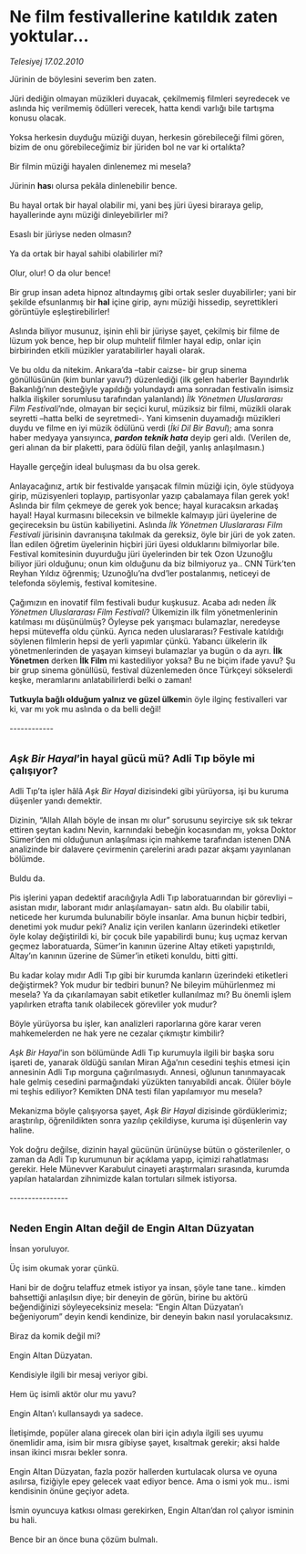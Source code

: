 # Ne film festivallerine katıldık zaten yoktular...

*Telesiyej 17.02.2010*

<div class="taraf_structure_2col_1zq">
<div class="margen_n">



 <p>Jürinin de böylesini severim ben zaten. <br/><br/>Jüri dediğin olmayan müzikleri duyacak, çekilmemiş filmleri seyredecek ve aslında hiç verilmemiş ödülleri verecek, hatta kendi varlığı bile tartışma konusu olacak. <br/><br/>Yoksa herkesin duyduğu müziği duyan, herkesin görebileceği filmi gören, bizim de onu görebileceğimiz bir jüriden bol ne var ki ortalıkta? <br/><br/>Bir filmin müziği hayalen dinlenemez mi mesela? <br/><br/>Jürinin <b>has</b>ı olursa pekâla dinlenebilir bence. <br/><br/>Bu hayal ortak bir hayal olabilir mi, yani beş jüri üyesi biraraya gelip, hayallerinde aynı müziği dinleyebilirler mi? <br/><br/>Esaslı bir jüriyse neden olmasın? <br/><br/>Ya da ortak bir hayal sahibi olabilirler mi? <br/><br/>Olur, olur! O da olur bence! <br/><br/>Bir grup insan adeta hipnoz altındaymış gibi ortak sesler duyabilirler; yani bir şekilde efsunlanmış bir <b>hal</b> içine girip, aynı müziği hissedip, seyrettikleri görüntüyle eşleştirebilirler! <br/><br/>Aslında biliyor musunuz, işinin ehli bir jüriyse şayet, çekilmiş bir filme de lüzum yok bence, hep bir olup muhtelif filmler hayal edip, onlar için birbirinden etkili müzikler yaratabilirler hayali olarak. <br/><br/>Ve bu oldu da nitekim. Ankara’da –tabir caizse- bir grup sinema gönüllüsünün (kim bunlar yavu?) düzenlediği (ilk gelen haberler Bayındırlık Bakanlığı’nın desteğiyle yapıldığı yolundaydı ama sonradan festivalin isimsiz halkla ilişkiler sorumlusu tarafından yalanlandı) <i>İlk Yönetmen Uluslararası Film Festivali</i>’nde, olmayan bir seçici kurul, müziksiz bir filmi, müzikli olarak seyretti –hatta belki de seyretmedi-. Yani kimsenin duyamadığı müzikleri duydu ve filme en iyi müzik ödülünü verdi (<i>İki Dil Bir Bavul</i>); ama sonra haber medyaya yansıyınca, <b><i>pardon teknik hata</i></b> deyip geri aldı. (Verilen de, geri alınan da bir plaketti, para ödülü filan değil, yanlış anlaşılmasın.) <br/><br/>Hayalle gerçeğin ideal buluşması da bu olsa gerek. <br/><br/>Anlayacağınız, artık bir festivalde yarışacak filmin müziği için, öyle stüdyoya girip, müzisyenleri toplayıp, partisyonlar yazıp çabalamaya filan gerek yok! Aslında bir film çekmeye de gerek yok bence; hayal kuracaksın arkadaş hayal! Hayal kurmasını bileceksin ve bilmekle kalmayıp jüri üyelerine de geçireceksin bu üstün kabiliyetini. Aslında <i>İlk Yönetmen Uluslararası Film Festivali</i> jürisinin davranışına takılmak da gereksiz, öyle bir jüri de yok zaten. İlan edilen öğretim üyelerinin hiçbiri jüri üyesi olduklarını bilmiyorlar bile. Festival komitesinin duyurduğu jüri üyelerinden bir tek Ozon Uzunoğlu biliyor jüri olduğunu; onun kim olduğunu da biz bilmiyoruz ya.. CNN Türk’ten Reyhan Yıldız öğrenmiş; Uzunoğlu’na dvd’ler postalanmış, neticeyi de telefonda söylemiş, festival komitesine. <br/><br/>Çağımızın en inovatif film festivali budur kuşkusuz. Acaba adı neden <i>İlk Yönetmen Uluslararası Film Festivali</i>? Ülkemizin ilk film yönetmenlerinin katılması mı düşünülmüş? Öyleyse pek yarışmacı bulamazlar, neredeyse hepsi müteveffa oldu çünkü. Ayrıca neden uluslararası? Festivale katıldığı söylenen filmlerin hepsi de yerli yapımlar çünkü. Yabancı ülkelerin ilk yönetmenlerinden de yaşayan kimseyi bulamazlar ya bugün o da ayrı. <b>İlk Yönetmen</b> derken <b>İlk Film</b> mi kastediliyor yoksa? Bu ne biçim ifade yavu? Şu bir grup sinema gönüllüsü, festival düzenlemeden önce Türkçeyi sökselerdi keşke, meramlarını anlatabilirlerdi belki o zaman! <b><br/><br/>Tutkuyla bağlı olduğum yalnız ve güzel ülkem</b>in öyle ilginç festivalleri var ki, var mı yok mu aslında o da belli değil! <br/><br/>------------ <b></b><br/><br/><br/><font size="4"><strong><em>Aşk Bir Hayal</em>’in hayal gücü mü? Adli Tıp böyle mi çalışıyor?</strong></font> <br/><br/>Adli Tıp’ta işler hâlâ <i>Aşk Bir Hayal</i> dizisindeki gibi yürüyorsa, işi bu kuruma düşenler yandı demektir. <br/><br/>Dizinin, “Allah Allah böyle de insan mı olur” sorusunu seyirciye sık sık tekrar ettiren şeytan kadını Nevin, karnındaki bebeğin kocasından mı, yoksa Doktor Sümer’den mi olduğunun anlaşılması için mahkeme tarafından istenen DNA analizinde bir dalavere çevirmenin çarelerini aradı pazar akşamı yayınlanan bölümde. <br/><br/>Buldu da. <br/><br/>Pis işlerini yapan dedektif aracılığıyla Adli Tıp laboratuarından bir görevliyi –asistan mıdır, laborant mıdır anlaşılamayan- satın aldı. Bu olabilir tabii, neticede her kurumda bulunabilir böyle insanlar. Ama bunun hiçbir tedbiri, denetimi yok mudur peki? Analiz için verilen kanların üzerindeki etiketler öyle kolay değiştirildi ki, bir çocuk bile yapabilirdi bunu; kuş uçmaz kervan geçmez laboratuarda, Sümer’in kanının üzerine Altay etiketi yapıştırıldı, Altay’ın kanının üzerine de Sümer’in etiketi konuldu, bitti gitti.<br/><br/>Bu kadar kolay mıdır Adli Tıp gibi bir kurumda kanların üzerindeki etiketleri değiştirmek? Yok mudur bir tedbiri bunun? Ne bileyim mühürlenmez mi mesela? Ya da çıkarılamayan sabit etiketler kullanılmaz mı? Bu önemli işlem yapılırken etrafta tanık olabilecek görevliler yok mudur? <br/><br/>Böyle yürüyorsa bu işler, kan analizleri raporlarına göre karar veren mahkemelerden ne hak yere ne cezalar çıkmıştır kimbilir?<i> <br/><br/>Aşk Bir Hayal</i>’in son bölümünde Adli Tıp kurumuyla ilgili bir başka soru işareti de, yanarak öldüğü sanılan Miran Ağa’nın cesedini teşhis etmesi için annesinin Adli Tıp morguna çağırılmasıydı. Annesi, oğlunun tanınmayacak hale gelmiş cesedini parmağındaki yüzükten tanıyabildi ancak. Ölüler böyle mi teşhis ediliyor? Kemikten DNA testi filan yapılamıyor mu mesela? <br/><br/>Mekanizma böyle çalışıyorsa şayet, <i>Aşk Bir Hayal </i>dizisinde gördüklerimiz; araştırılıp, öğrenildikten sonra yazılıp çekildiyse, kuruma işi düşenlerin vay haline. <br/><br/>Yok doğru değilse, dizinin hayal gücünün ürünüyse bütün o gösterilenler, o zaman da Adli Tıp kurumunun bir açıklama yapıp, içimizi rahatlatması gerekir. Hele Münevver Karabulut cinayeti araştırmaları sırasında, kurumda yapılan hatalardan zihnimizde kalan tortuları silmek istiyorsa. <br/><br/>---------------- <br/><br/><br/><font size="4"><strong>Neden Engin Altan değil de Engin Altan Düzyatan</strong></font> <br/><br/>İnsan yoruluyor. <br/><br/>Üç isim okumak yorar çünkü. <br/><br/>Hani bir de doğru telaffuz etmek istiyor ya insan, şöyle tane tane.. kimden bahsettiği anlaşılsın diye; bir deneyin de görün, birine bu aktörü beğendiğinizi söyleyeceksiniz mesela: “Engin Altan Düzyatan’ı beğeniyorum” deyin kendi kendinize, bir deneyin bakın nasıl yorulacaksınız. <br/><br/>Biraz da komik değil mi? <br/><br/>Engin Altan Düzyatan. <br/><br/>Kendisiyle ilgili bir mesaj veriyor gibi. <br/><br/>Hem üç isimli aktör olur mu yavu? <br/><br/>Engin Altan’ı kullansaydı ya sadece. <br/><br/>İletişimde, popüler alana girecek olan biri için adıyla ilgili ses uyumu önemlidir ama, isim bir mısra gibiyse şayet, kısaltmak gerekir; aksi halde insan ikinci mısraı bekler sonra. <br/><br/>Engin Altan Düzyatan, fazla pozör hallerden kurtulacak olursa ve oyuna asılırsa, fiziğiyle epey gelecek vaat ediyor bence. Ama o ismi yok mu.. ismi kendisinin önüne geçiyor adeta. <br/><br/>İsmin oyuncuya katkısı olması gerekirken, Engin Altan’dan rol çalıyor isminin bu hali. <br/><br/>Bence bir an önce buna çözüm bulmalı.</p>
<br/>
<br/>
<br/>



<br/>


<div id="taraf_not">
</div>

</div>


</div>
